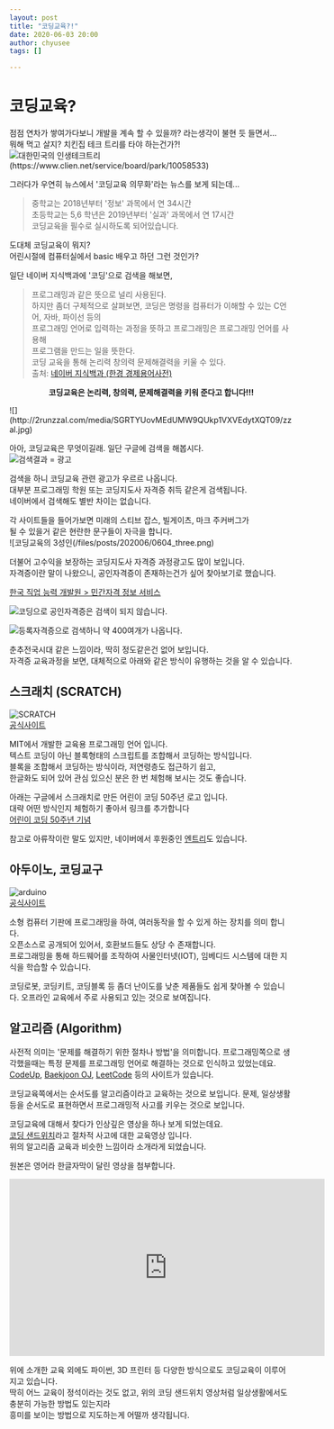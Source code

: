 ```yaml
---
layout: post
title: "코딩교육?!"
date: 2020-06-03 20:00
author: chyusee
tags: []

---
```

# 코딩교육?
점점 연차가 쌓여가다보니 개발을 계속 할 수 있을까? 라는생각이 불현 듯 들면서...<br/>
뭐해 먹고 살지? 치킨집 테크 트리를 타야 하는건가?!<br/>
![대한민국의 인생테크트리 (https://www.clien.net/service/board/park/10058533)](/files/posts/202006/0604_chicken.jpg)

그러다가 우연히 뉴스에서 '코딩교육 의무화'라는 뉴스를 보게 되는데...<br/>
>중학교는 2018년부터 '정보' 과목에서 연 34시간<br/>
>초등학교는 5,6 학년은 2019년부터 '실과' 과목에서 연 17시간<br/>
>코딩교육을 필수로 실시하도록 되어있습니다.<br/>

도대체 코딩교육이 뭐지?<br/>
어린시절에 컴퓨터실에서 basic 배우고 하던 그런 것인가?<br/>

일단 네이버 지식백과에 '코딩'으로 검색을 해보면,<br/>
>프로그래밍과 같은 뜻으로 널리 사용된다.<br/>
>하지만 좀더 구체적으로 살펴보면, 코딩은 명령을 컴퓨터가 이해할 수 있는 C언어, 자바, 파이선 등의<br/>
>프로그래밍 언어로 입력하는 과정을 뜻하고 프로그래밍은 프로그래밍 언어를 사용해<br/>
>프로그램을 만드는 일을 뜻한다.<br/>
>코딩 교육을 통해 논리력 창의력 문제해결력을 키울 수 있다.<br/>
>출처: [네이버 지식백과 (한경 경제용어사전)](https://terms.naver.com/entry.nhn?docId=2118100&cid=42107&categoryId=42107)

<p style="text-align:center;font-weight:bold">코딩교육은 논리력, 창의력, 문제해결력을 키워 준다고 합니다!!!</p>
![](http://2runzzal.com/media/SGRTYUovMEdUMW9QUkp1VXVEdytXQT09/zzal.jpg)<br/>

아아, 코딩교육은 무엇이길래. 일단 구글에 검색을 해봅시다.<br/>
![검색결과 = 광고](/files/posts/202006/0604_google.png)<br/>

검색을 하니 코딩교육 관련 광고가 우르르 나옵니다.<br/>
대부분 프로그래밍 학원 또는 코딩지도사 자격증 취득 같은게 검색됩니다.<br/>
네이버에서 검색해도 별반 차이는 없습니다.<br/>

각 사이트들을 들어가보면 미래의 스티브 잡스, 빌게이츠, 마크 주커버그가 <br/>
될 수 있을거 같은 현란한 문구들이 자극을 합니다.<br/>
![코딩교육의 3성인(/files/posts/202006/0604_three.png)<br/>

더불어 고수익을 보장하는 코딩지도사 자격증 과정광고도 많이 보입니다.<br/>
자격증이란 말이 나왔으니, 공인자격증이 존재하는건가 싶어 찾아보기로 했습니다.<br/>

[<u>한국 직업 능력 개발원 > 민간자격 정보 서비스</u>](https://www.pqi.or.kr/inf/qul/infQulList.do)

![코딩으로 공인자격증은 검색이 되지 않습니다.](/files/posts/202006/0604_srch1.png)<br/>

![등록자격증으로 검색하니 약 400여개가 나옵니다.](/files/posts/202006/0604_srch2.png)<br/>

춘추전국시대 같은 느낌이라, 딱히 정도같은건 없어 보입니다.<br/>
자격증 교육과정을 보면, 대체적으로 아래와 같은 방식이 유행하는 것을 알 수 있습니다.<br/>


## 스크래치 (SCRATCH)
![SCRATCH](/files/posts/202006/0604_scratch.png)<br/>
[<u>공식사이트</u>](https://scratch.mit.edu/)<br/>

MIT에서 개발한 교육용 프로그래밍 언어 입니다.<br/>
텍스트 코딩이 아닌 블록형태의 스크립트를 조합해서 코딩하는 방식입니다.<br/>
블록을 조합해서 코딩하는 방식이라, 저연령층도 접근하기 쉽고,<br/>
한글화도 되어 있어 관심 있으신 분은 한 번 체험해 보시는 것도 좋습니다.<br/>

아래는 구글에서 스크래치로 만든 어린이 코딩 50주년 로고 입니다.<br/>
대략 어떤 방식인지 체험하기 좋아서 링크를 추가합니다<br/>
[<u>어린이 코딩 50주년 기념</u>](https://www.google.com/doodles/celebrating-50-years-of-kids-coding?hl=ko)<br/>

참고로 아류작이란 말도 있지만, 네이버에서 후원중인 [<u>엔트리</u>](https://playentry.org/)도 있습니다.


## 아두이노, 코딩교구
![arduino](/files/posts/202006/0604_Arduino_Uno_logo.png)<br/>
[<u>공식사이트</u>](https://www.arduino.cc/)<br/>

소형 컴퓨터 기판에 프로그래밍을 하여, 여러동작을 할 수 있게 하는 장치를 의미 합니다.<br/>
오픈소스로 공개되어 있어서, 호환보드들도 상당 수 존재합니다.<br/>
프로그래밍을 통해 하드웨어를 조작하여 사물인터넷(IOT), 임베디드 시스템에 대한 지식을 학습할 수 있습니다.<br/>

코딩로봇, 코딩키트, 코딩블록 등 좀더 난이도를 낮춘 제품들도 쉽게 찾아볼 수 있습니다.
오프라인 교육에서 주로 사용되고 있는 것으로 보여집니다.<br/>


## 알고리즘 (Algorithm)
사전적 의미는 '문제를 해결하기 위한 절차나 방법'을 의미합니다.
프로그래밍쪽으로 생각했을때는 특정 문제를 프로그래밍 언어로 해결하는 것으로 인식하고 있었는데요.
[CodeUp](https://codeup.kr/), [Baekjoon OJ](https://www.acmicpc.net/), [LeetCode](https://leetcode.com/) 등의 사이트가 있습니다.

코딩교육쪽에서는 순서도를 알고리즘이라고 교육하는 것으로 보입니다.
문제, 일상생활등을 순서도로 표현하면서 프로그래밍적 사고를 키우는 것으로 보입니다.

코딩교육에 대해서 찾다가 인상깊은 영상을 하나 보게 되었는데요.<br/>
[<u>코딩 샌드위치</u>](https://www.youtube.com/watch?v=cDA3_5982h8)라고 절차적 사고에 대한 교육영상 입니다.<br/>
위의 알고리즘 교육과 비슷한 느낌이라 소개라게 되었습니다.<br/>

원본은 영어라 한글자막이 달린 영상을 첨부합니다.<br/>
<iframe width="560" height="315" src="https://www.youtube.com/embed/I5cq54MFQCo" frameborder="0" allow="accelerometer; autoplay; encrypted-media; gyroscope; picture-in-picture" allowfullscreen></iframe>


위에 소개한 교육 외에도 파이썬, 3D 프린터 등 다양한 방식으로도 코딩교육이 이루어 지고 있습니다.<br/>
딱히 어느 교육이 정석이라는 것도 없고, 위의 코딩 샌드위치 영상처럼 일상생활에서도 충분히 가능한 방법도 있는지라<br/>
흥미를 보이는 방법으로 지도하는게 어떨까 생각됩니다.
